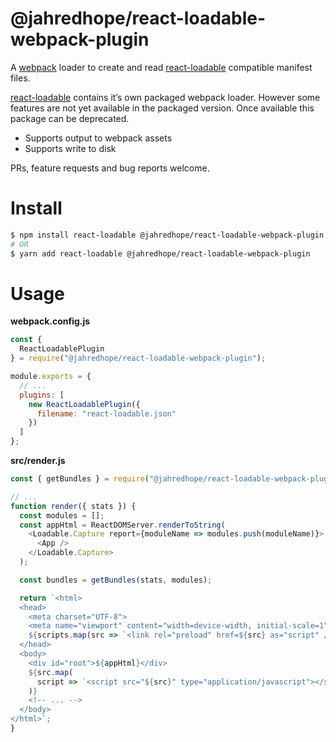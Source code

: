 # @jahredhope/react-loadable-webpack-plugin

A [webpack](https://github.com/webpack/webpack) loader to create and read [react-loadable](https://github.com/jamiebuilds/react-loadable) compatible manifest files.

[react-loadable](https://github.com/jamiebuilds/react-loadable) contains it’s own packaged webpack loader. However some features are not yet available in the packaged version. Once available this package can be deprecated.

- Supports output to webpack assets
- Supports write to disk

PRs, feature requests and bug reports welcome.

# Install

```bash
$ npm install react-loadable @jahredhope/react-loadable-webpack-plugin
# OR
$ yarn add react-loadable @jahredhope/react-loadable-webpack-plugin
```

# Usage

**webpack.config.js**

```js
const {
  ReactLoadablePlugin
} = require("@jahredhope/react-loadable-webpack-plugin");

module.exports = {
  // ...
  plugins: [
    new ReactLoadablePlugin({
      filename: "react-loadable.json"
    })
  ]
};
```

**src/render.js**

```js
const { getBundles } = require("@jahredhope/react-loadable-webpack-plugin");

// ...
function render({ stats }) {
  const modules = [];
  const appHtml = ReactDOMServer.renderToString(
    <Loadable.Capture report={moduleName => modules.push(moduleName)}>
      <App />
    </Loadable.Capture>
  );

  const bundles = getBundles(stats, modules);

  return `<html>
  <head>
    <meta charset="UTF-8">
    <meta name="viewport" content="width=device-width, initial-scale=1">
    ${scripts.map(src => `<link rel="preload" href=${src} as="script" />`)}
  </head>
  <body>
    <div id="root">${appHtml}</div>
    ${src.map(
      script => `<script src="${src}" type="application/javascript"></script>`
    )}
    <!-- ... -->
  </body>
</html>`;
}
```
